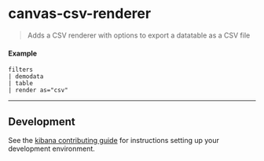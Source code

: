 # canvas-csv-renderer

> Adds a CSV renderer with options to export a datatable as a CSV file

#### Example
```
filters
| demodata
| table
| render as="csv"
```

---

## Development

See the [kibana contributing guide](https://github.com/elastic/kibana/blob/master/CONTRIBUTING.md) for instructions setting up your development environment.

